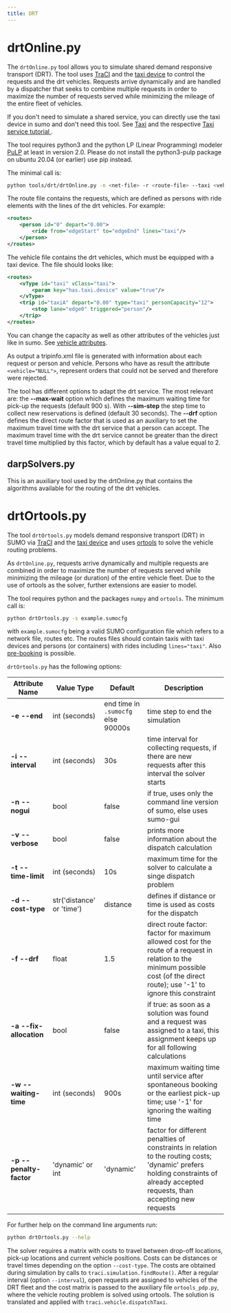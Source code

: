 ```yaml
---
title: DRT
---
```


# drtOnline.py

The `drtOnline.py` tool allows you to simulate shared demand responsive transport (DRT).
The tool uses [TraCI](../TraCI.md) and the [taxi device](../Simulation/Taxi.md) to control
the requests and the drt vehicles. Requests arrive dynamically and are handled by
a dispatcher that seeks to combine multiple requests in order to maximize the number
of requests served while minimizing the mileage of the entire fleet of vehicles.

If you don't need to simulate a shared service, you can directly use the taxi device
in sumo and don't need this tool. See [Taxi](../Simulation/Taxi.md) and the
respective [Taxi service tutorial ](../Tutorials/TaxiService.md).

The tool requires python3 and the python LP (Linear Programming) modeler
[PuLP](https://coin-or.github.io/pulp/) at least in version 2.0.
Please do not install the python3-pulp package on ubuntu 20.04 (or earlier)
use pip instead.

The minimal call is:

```sh
python tools/drt/drtOnline.py -n <net-file> -r <route-file> --taxi <vehicle-file>
```

The route file contains the requests, which are defined as persons with ride
elements with the lines of the drt vehicles. For example:

```xml
<routes>
    <person id="0" depart="0.00">
        <ride from="edgeStart" to="edgeEnd" lines="taxi"/>
    </person>
</routes>
```

The vehicle file contains the drt vehicles, which must be equipped with a taxi
device. The file should looks like:

```xml
<routes>
    <vType id="taxi" vClass="taxi">
        <param key="has.taxi.device" value="true"/>
    </vType>
    <trip id="taxiA" depart="0.00" type="taxi" personCapacity="12">
        <stop lane="edge0" triggered="person"/>
    </trip>
</routes>
```
You can change the capacity as well as other attributes of the vehicles just like
in sumo. See [vehicle attributes](../Definition_of_Vehicles%2C_Vehicle_Types%2C_and_Routes.md#available_vtype_attributes).

As output a tripinfo.xml file is generated with information about each request or person
and vehicle. Persons who have as result the attribute ```<vehicle="NULL">```, represent orders
that could not be served and therefore were rejected.

The tool has different options to adapt the drt service. The most
relevant are: the **--max-wait** option which defines the maximum waiting time for
pick-up the requests (default 900 s). With **--sim-step** the step time to collect
new reservations is defined (default 30 seconds). The **--drf** option defines the
direct route factor that is used as an auxiliary to set the maximum travel time with
the drt service that a person can accept. The maximum travel time with the drt service
cannot be greater than the direct travel time multiplied by this factor, which by
default has a value equal to 2.

## darpSolvers.py

This is an auxiliary tool used by the drtOnline.py that contains the algorithms
available for the routing of the drt vehicles.

# drtOrtools.py

The tool `drtOrtools.py` models demand responsive transport (DRT) in SUMO via
[TraCI](../TraCI.md) and the [taxi device](../Simulation/Taxi.md) and uses
[ortools](https://github.com/google/or-tools) to solve the vehicle routing problems.

As `drtOnline.py`, requests arrive dynamically and multiple requests are
combined in order to maximize the number of requests served while minimizing
the mileage (or duration) of the entire vehicle fleet. Due to the use of ortools as
the solver, further extensions are easier to model.

The tool requires python and the packages `numpy` and `ortools`. The minimum call is:

```sh
python drtOrtools.py -s example.sumocfg
```

with `example.sumocfg` being a valid SUMO configuration file which refers to
a network file, routes etc. The routes files should contain taxis with taxi devices
and persons (or containers) with rides including `lines="taxi"`.
Also [pre-booking](../Simulation/Taxi.md#prebooking) is possible.

`drtOrtools.py` has the following options:

| Attribute Name | Value Type      | Default          | Description                             |
| -------------- | --------------- | ---------------- | --------------------------------------- |
| **-e --end**   | int (seconds)   | end time in `.sumocfg` else 90000s | time step to end the simulation |
| **-i --interval** | int (seconds)| 30s              | time interval for collecting requests, if there are new requests after this interval the solver starts |
| **-n --nogui** | bool            | false            | if true, uses only the command line version of sumo, else uses sumo-gui |
| **-v --verbose** | bool          | false            | prints more information about the dispatch calculation |
| **-t --time-limit** | int (seconds) | 10s           | maximum time for the solver to calculate a singe dispatch problem |
| **-d --cost-type** | str('distance' or 'time') | distance | defines if distance or time is used as costs for the dispatch |
| **-f --drf**   | float           | 1.5              | direct route factor: factor for maximum allowed cost for the route of a request in relation to the minimum possible cost (of the direct route); use '-1' to ignore this constraint |
| **-a --fix-allocation** | bool   | false            | if true: as soon as a solution was found and a request was assigned to a taxi, this assignment keeps up for all following calculations |
| **-w --waiting-time** | int (seconds) | 900s        | maximum waiting time until service after spontaneous booking or the earliest pick-up time; use '-1' for ignoring the waiting time |
| **-p --penalty-factor** | 'dynamic' or int | 'dynamic' | factor for different penalties of constraints in relation to the routing costs; 'dynamic' prefers holding constraints of already accepted requests, than accepting new requests |

For further help on the command line arguments run:

```sh
python drtOrtools.py --help
```

The solver requires a matrix with costs to travel
between drop-off locations, pick-up locations and current vehicle positions.
Costs can be distances or travel times depending on the option `--cost-type`.
The costs are obtained during simulation by calls to `traci.simulation.findRoute()`.
After a regular interval (option `--interval`), open requests are assigned to
vehicles of the DRT fleet and the cost matrix is passed to the auxiliary file
`ortools_pdp.py`, where the vehicle routing problem is solved using ortools.
The solution is translated and applied with `traci.vehicle.dispatchTaxi`.
